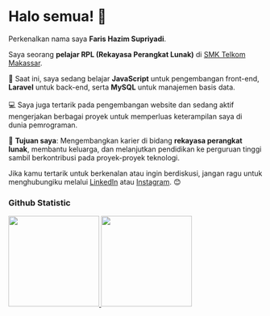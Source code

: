 # Halo semua! 👋

Perkenalkan nama saya **Faris Hazim Supriyadi**.<br>

Saya seorang **pelajar RPL (Rekayasa Perangkat Lunak)** di [SMK Telkom Makassar](https://smktelkom-mks.sch.id/).<br>

🌱 Saat ini, saya sedang belajar **JavaScript** untuk pengembangan front-end, **Laravel** untuk back-end, serta **MySQL** untuk manajemen basis data.<br>  
💻 Saya juga tertarik pada pengembangan website dan sedang aktif mengerjakan berbagai proyek untuk memperluas keterampilan saya di dunia pemrograman.<br>  

🎯 **Tujuan saya**: Mengembangkan karier di bidang **rekayasa perangkat lunak**, membantu keluarga, dan melanjutkan pendidikan ke perguruan tinggi sambil berkontribusi pada proyek-proyek teknologi.  

Jika kamu tertarik untuk berkenalan atau ingin berdiskusi, jangan ragu untuk menghubungiku melalui [LinkedIn](https://www.linkedin.com/in/chevalier-undefined-31a6a6324/) atau [Instagram](https://www.instagram.com/s.iraf_/). 😊

### Github Statistic

<p align="left">
<a href="https://github.com/SIRxRIS">
  <img height="180em" src="https://github-readme-stats-eight-theta.vercel.app/api?username=SIRxRIS&show_icons=true&theme=algolia&include_all_commits=true&count_private=true"/>
  <img height="180em" src="https://github-readme-stats-eight-theta.vercel.app/api/top-langs/?username=SIRxRIS&layout=compact&theme=algolia"/>
</a>
</p>
